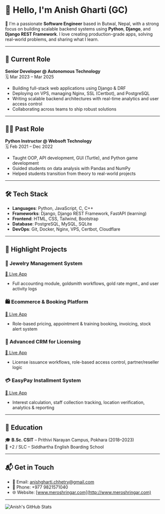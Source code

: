 # 👋 Hello, I'm Anish Gharti (GC)

🚀 I'm a passionate **Software Engineer** based in Butwal, Nepal, with a strong focus on building scalable backend systems using **Python**, **Django**, and **Django REST Framework**. I love creating production-grade apps, solving real-world problems, and sharing what I learn.

---

## 💼 Current Role

**Senior Developer @ Autonomous Technology**  
🗓️ Mar 2023 – Mar 2025  
- Building full-stack web applications using Django & DRF  
- Deploying on VPS, managing Nginx, SSL (Certbot), and PostgreSQL  
- Writing scalable backend architectures with real-time analytics and user access control  
- Collaborating across teams to ship robust solutions

---

## 🧑‍🏫 Past Role

**Python Instructor @ Websoft Technology**  
🗓️ Feb 2021 – Dec 2022  
- Taught OOP, API development, GUI (Turtle), and Python game development  
- Guided students on data analysis with Pandas and NumPy  
- Helped students transition from theory to real-world projects

---

## 🛠 Tech Stack

- **Languages**: Python, JavaScript, C, C++
- **Frameworks**: Django, Django REST Framework, FastAPI (learning)
- **Frontend**: HTML, CSS, Tailwind, Bootstrap
- **Database**: PostgreSQL, MySQL, SQLite
- **DevOps**: Git, Docker, Nginx, VPS, Certbot, Cloudflare

---

## 🌟 Highlight Projects

### 🔐 Jewelry Management System  
[🔗 Live App](https://jewelry.autonomoustechnology.net)  
- Full accounting module, goldsmith workflows, gold rate mgmt., and user activity logs

### 🛍️ Ecommerce & Booking Platform  
[🔗 Live App](https://www.meroshringar.com)  
- Role-based pricing, appointment & training booking, invoicing, stock alert system

### 🎫 Advanced CRM for Licensing  
[🔗 Live App](https://crm.autonomoustechnology.com)  
- License issuance workflows, role-based access control, partner/reseller logic

### 💳 EasyPay Installment System  
[🔗 Live App](https://easypaychitwan.com)  
- Interest calculation, staff collection tracking, location verification, analytics & reporting

---

## 📘 Education

🎓 **B.Sc. CSIT** – Prithivi Narayan Campus, Pokhara (2018–2023)  
📗 +2 / SLC – Siddhartha English Boarding School

---

## 📬 Get in Touch

- 📧 Email: [anishgharti.chhetry@gmail.com](mailto:anishgharti.chhetry@gmail.com)  
- 📱 Phone: +977 9821571040  
- 🌐 Website: [www.meroshringar.com](http://www.meroshringar.com)

---

![Anish's GitHub Stats](https://github-readme-stats.vercel.app/api?username=anishchengre&show_icons=true&theme=radical)
